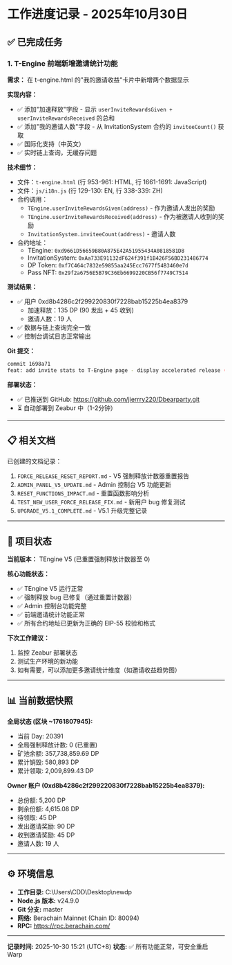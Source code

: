 # 工作进度记录 - 2025年10月30日

## ✅ 已完成任务

### 1. T-Engine 前端新增邀请统计功能
**需求：** 在 t-engine.html 的"我的邀请收益"卡片中新增两个数据显示

**实现内容：**
- ✅ 添加"加速释放"字段 - 显示 `userInviteRewardsGiven + userInviteRewardsReceived` 的总和
- ✅ 添加"我的邀请人数"字段 - 从 InvitationSystem 合约的 `inviteeCount()` 获取
- ✅ 国际化支持（中英文）
- ✅ 实时链上查询，无缓存问题

**技术细节：**
- 文件：`t-engine.html` (行 953-961: HTML, 行 1661-1691: JavaScript)
- 文件：`js/i18n.js` (行 129-130: EN, 行 338-339: ZH)
- 合约调用：
  - `TEngine.userInviteRewardsGiven(address)` - 作为邀请人发出的奖励
  - `TEngine.userInviteRewardsReceived(address)` - 作为被邀请人收到的奖励
  - `InvitationSystem.inviteeCount(address)` - 邀请人数
- 合约地址：
  - TEngine: `0xd9661D56659B80A875E42A51955434A0818581D8`
  - InvitationSystem: `0xAa733E91132dF624f391f1B426F56BD231486774`
  - DP Token: `0xf7C464c7832e59855aa245Ecc7677f54B3460e7d`
  - Pass NFT: `0x29f2a6756E5B79C36Eb6699220CB56f7749C7514`

**测试结果：**
- ✅ 用户 0xd8b4286c2f299220830f7228bab15225b4ea8379
  - 加速释放：135 DP (90 发出 + 45 收到)
  - 邀请人数：19 人
- ✅ 数据与链上查询完全一致
- ✅ 控制台调试日志正常输出

**Git 提交：**
```bash
commit 1698a71
feat: add invite stats to T-Engine page - display accelerated release (given+received) and referral count
```

**部署状态：**
- ✅ 已推送到 GitHub: https://github.com/jierrry220/Dbearparty.git
- ⏳ 自动部署到 Zeabur 中（1-2分钟）

---

## 📋 相关文档

已创建的文档记录：
1. `FORCE_RELEASE_RESET_REPORT.md` - V5 强制释放计数器重置报告
2. `ADMIN_PANEL_V5_UPDATE.md` - Admin 控制台 V5 功能更新
3. `RESET_FUNCTIONS_IMPACT.md` - 重置函数影响分析
4. `TEST_NEW_USER_FORCE_RELEASE_FIX.md` - 新用户 bug 修复测试
5. `UPGRADE_V5.1_COMPLETE.md` - V5.1 升级完整记录

---

## 🔧 项目状态

**当前版本：** TEngine V5 (已重置强制释放计数器至 0)

**核心功能状态：**
- ✅ TEngine V5 运行正常
- ✅ 强制释放 bug 已修复（通过重置计数器）
- ✅ Admin 控制台功能完整
- ✅ 前端邀请统计功能正常
- ✅ 所有合约地址已更新为正确的 EIP-55 校验和格式

**下次工作建议：**
1. 监控 Zeabur 部署状态
2. 测试生产环境的新功能
3. 如有需要，可以添加更多邀请统计维度（如邀请收益趋势图）

---

## 📊 当前数据快照

**全局状态 (区块 ~1761807945):**
- 当前 Day: 20391
- 全局强制释放计数: 0 (已重置)
- 矿池余额: 357,738,859.69 DP
- 累计销毁: 580,893 DP
- 累计领取: 2,009,899.43 DP

**Owner 账户 (0xd8b4286c2f299220830f7228bab15225b4ea8379):**
- 总份额: 5,200 DP
- 剩余份额: 4,615.08 DP
- 待领取: 45 DP
- 发出邀请奖励: 90 DP
- 收到邀请奖励: 45 DP
- 邀请人数: 19 人

---

## ⚙️ 环境信息

- **工作目录:** C:\Users\CDD\Desktop\newdp
- **Node.js 版本:** v24.9.0
- **Git 分支:** master
- **网络:** Berachain Mainnet (Chain ID: 80094)
- **RPC:** https://rpc.berachain.com/

---

**记录时间:** 2025-10-30 15:21 (UTC+8)
**状态:** ✅ 所有功能正常，可安全重启 Warp
